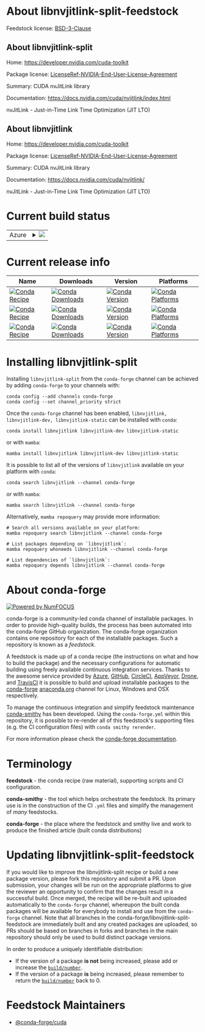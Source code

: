 About libnvjitlink-split-feedstock
==================================

Feedstock license: [BSD-3-Clause](https://github.com/conda-forge/libnvjitlink-feedstock/blob/main/LICENSE.txt)


About libnvjitlink-split
------------------------

Home: https://developer.nvidia.com/cuda-toolkit

Package license: [LicenseRef-NVIDIA-End-User-License-Agreement](https://docs.nvidia.com/cuda/eula/index.html)

Summary: CUDA nvJitLink library

Documentation: https://docs.nvidia.com/cuda/nvjitlink/index.html

nvJitLink - Just-in-Time Link Time Optimization (JIT LTO)


About libnvjitlink
------------------

Home: https://developer.nvidia.com/cuda-toolkit

Package license: [LicenseRef-NVIDIA-End-User-License-Agreement](https://docs.nvidia.com/cuda/eula/index.html)

Summary: CUDA nvJitLink library

Documentation: https://docs.nvidia.com/cuda/nvjitlink/

nvJitLink - Just-in-Time Link Time Optimization (JIT LTO)


Current build status
====================


<table>
    
  <tr>
    <td>Azure</td>
    <td>
      <details>
        <summary>
          <a href="https://dev.azure.com/conda-forge/feedstock-builds/_build/latest?definitionId=19083&branchName=main">
            <img src="https://dev.azure.com/conda-forge/feedstock-builds/_apis/build/status/libnvjitlink-feedstock?branchName=main">
          </a>
        </summary>
        <table>
          <thead><tr><th>Variant</th><th>Status</th></tr></thead>
          <tbody><tr>
              <td>linux_64</td>
              <td>
                <a href="https://dev.azure.com/conda-forge/feedstock-builds/_build/latest?definitionId=19083&branchName=main">
                  <img src="https://dev.azure.com/conda-forge/feedstock-builds/_apis/build/status/libnvjitlink-feedstock?branchName=main&jobName=linux&configuration=linux%20linux_64_" alt="variant">
                </a>
              </td>
            </tr><tr>
              <td>linux_aarch64</td>
              <td>
                <a href="https://dev.azure.com/conda-forge/feedstock-builds/_build/latest?definitionId=19083&branchName=main">
                  <img src="https://dev.azure.com/conda-forge/feedstock-builds/_apis/build/status/libnvjitlink-feedstock?branchName=main&jobName=linux&configuration=linux%20linux_aarch64_" alt="variant">
                </a>
              </td>
            </tr><tr>
              <td>win_64</td>
              <td>
                <a href="https://dev.azure.com/conda-forge/feedstock-builds/_build/latest?definitionId=19083&branchName=main">
                  <img src="https://dev.azure.com/conda-forge/feedstock-builds/_apis/build/status/libnvjitlink-feedstock?branchName=main&jobName=win&configuration=win%20win_64_" alt="variant">
                </a>
              </td>
            </tr>
          </tbody>
        </table>
      </details>
    </td>
  </tr>
</table>

Current release info
====================

| Name | Downloads | Version | Platforms |
| --- | --- | --- | --- |
| [![Conda Recipe](https://img.shields.io/badge/recipe-libnvjitlink-green.svg)](https://anaconda.org/conda-forge/libnvjitlink) | [![Conda Downloads](https://img.shields.io/conda/dn/conda-forge/libnvjitlink.svg)](https://anaconda.org/conda-forge/libnvjitlink) | [![Conda Version](https://img.shields.io/conda/vn/conda-forge/libnvjitlink.svg)](https://anaconda.org/conda-forge/libnvjitlink) | [![Conda Platforms](https://img.shields.io/conda/pn/conda-forge/libnvjitlink.svg)](https://anaconda.org/conda-forge/libnvjitlink) |
| [![Conda Recipe](https://img.shields.io/badge/recipe-libnvjitlink--dev-green.svg)](https://anaconda.org/conda-forge/libnvjitlink-dev) | [![Conda Downloads](https://img.shields.io/conda/dn/conda-forge/libnvjitlink-dev.svg)](https://anaconda.org/conda-forge/libnvjitlink-dev) | [![Conda Version](https://img.shields.io/conda/vn/conda-forge/libnvjitlink-dev.svg)](https://anaconda.org/conda-forge/libnvjitlink-dev) | [![Conda Platforms](https://img.shields.io/conda/pn/conda-forge/libnvjitlink-dev.svg)](https://anaconda.org/conda-forge/libnvjitlink-dev) |
| [![Conda Recipe](https://img.shields.io/badge/recipe-libnvjitlink--static-green.svg)](https://anaconda.org/conda-forge/libnvjitlink-static) | [![Conda Downloads](https://img.shields.io/conda/dn/conda-forge/libnvjitlink-static.svg)](https://anaconda.org/conda-forge/libnvjitlink-static) | [![Conda Version](https://img.shields.io/conda/vn/conda-forge/libnvjitlink-static.svg)](https://anaconda.org/conda-forge/libnvjitlink-static) | [![Conda Platforms](https://img.shields.io/conda/pn/conda-forge/libnvjitlink-static.svg)](https://anaconda.org/conda-forge/libnvjitlink-static) |

Installing libnvjitlink-split
=============================

Installing `libnvjitlink-split` from the `conda-forge` channel can be achieved by adding `conda-forge` to your channels with:

```
conda config --add channels conda-forge
conda config --set channel_priority strict
```

Once the `conda-forge` channel has been enabled, `libnvjitlink, libnvjitlink-dev, libnvjitlink-static` can be installed with `conda`:

```
conda install libnvjitlink libnvjitlink-dev libnvjitlink-static
```

or with `mamba`:

```
mamba install libnvjitlink libnvjitlink-dev libnvjitlink-static
```

It is possible to list all of the versions of `libnvjitlink` available on your platform with `conda`:

```
conda search libnvjitlink --channel conda-forge
```

or with `mamba`:

```
mamba search libnvjitlink --channel conda-forge
```

Alternatively, `mamba repoquery` may provide more information:

```
# Search all versions available on your platform:
mamba repoquery search libnvjitlink --channel conda-forge

# List packages depending on `libnvjitlink`:
mamba repoquery whoneeds libnvjitlink --channel conda-forge

# List dependencies of `libnvjitlink`:
mamba repoquery depends libnvjitlink --channel conda-forge
```


About conda-forge
=================

[![Powered by
NumFOCUS](https://img.shields.io/badge/powered%20by-NumFOCUS-orange.svg?style=flat&colorA=E1523D&colorB=007D8A)](https://numfocus.org)

conda-forge is a community-led conda channel of installable packages.
In order to provide high-quality builds, the process has been automated into the
conda-forge GitHub organization. The conda-forge organization contains one repository
for each of the installable packages. Such a repository is known as a *feedstock*.

A feedstock is made up of a conda recipe (the instructions on what and how to build
the package) and the necessary configurations for automatic building using freely
available continuous integration services. Thanks to the awesome service provided by
[Azure](https://azure.microsoft.com/en-us/services/devops/), [GitHub](https://github.com/),
[CircleCI](https://circleci.com/), [AppVeyor](https://www.appveyor.com/),
[Drone](https://cloud.drone.io/welcome), and [TravisCI](https://travis-ci.com/)
it is possible to build and upload installable packages to the
[conda-forge](https://anaconda.org/conda-forge) [anaconda.org](https://anaconda.org/)
channel for Linux, Windows and OSX respectively.

To manage the continuous integration and simplify feedstock maintenance
[conda-smithy](https://github.com/conda-forge/conda-smithy) has been developed.
Using the ``conda-forge.yml`` within this repository, it is possible to re-render all of
this feedstock's supporting files (e.g. the CI configuration files) with ``conda smithy rerender``.

For more information please check the [conda-forge documentation](https://conda-forge.org/docs/).

Terminology
===========

**feedstock** - the conda recipe (raw material), supporting scripts and CI configuration.

**conda-smithy** - the tool which helps orchestrate the feedstock.
                   Its primary use is in the construction of the CI ``.yml`` files
                   and simplify the management of *many* feedstocks.

**conda-forge** - the place where the feedstock and smithy live and work to
                  produce the finished article (built conda distributions)


Updating libnvjitlink-split-feedstock
=====================================

If you would like to improve the libnvjitlink-split recipe or build a new
package version, please fork this repository and submit a PR. Upon submission,
your changes will be run on the appropriate platforms to give the reviewer an
opportunity to confirm that the changes result in a successful build. Once
merged, the recipe will be re-built and uploaded automatically to the
`conda-forge` channel, whereupon the built conda packages will be available for
everybody to install and use from the `conda-forge` channel.
Note that all branches in the conda-forge/libnvjitlink-split-feedstock are
immediately built and any created packages are uploaded, so PRs should be based
on branches in forks and branches in the main repository should only be used to
build distinct package versions.

In order to produce a uniquely identifiable distribution:
 * If the version of a package **is not** being increased, please add or increase
   the [``build/number``](https://docs.conda.io/projects/conda-build/en/latest/resources/define-metadata.html#build-number-and-string).
 * If the version of a package **is** being increased, please remember to return
   the [``build/number``](https://docs.conda.io/projects/conda-build/en/latest/resources/define-metadata.html#build-number-and-string)
   back to 0.

Feedstock Maintainers
=====================

* [@conda-forge/cuda](https://github.com/orgs/conda-forge/teams/cuda/)

